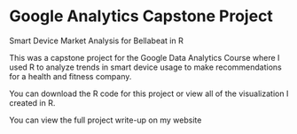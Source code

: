 # Google Analytics Capstone Project 
Smart Device Market Analysis for Bellabeat in R

This was a capstone project for the Google Data Analytics Course where I used R to analyze trends in smart device usage to make recommendations for a health and fitness company. 

You can download the R code for this project or view all of the visualization I created in R. 

You can view the full project write-up on my website
